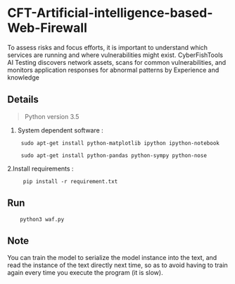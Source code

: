 # CFT-Artificial-intelligence-based-Web-Firewall
To assess risks and focus efforts, it is important to understand which services are running and where vulnerabilities might exist. CyberFishTools AI Testing discovers network assets, scans for common vulnerabilities, and monitors application responses for abnormal patterns by Experience and knowledge

## Details
> Python version 3.5

1. System dependent software :

        sudo apt-get install python-matplotlib ipython ipython-notebook

        sudo apt-get install python-pandas python-sympy python-nose

2.Install requirements :

         pip install -r requirement.txt 
## Run

        python3 waf.py

## Note

You can train the model to serialize the model instance into the text, and read the instance of the text directly next time, so as to avoid having to train again every time you execute the program (it is slow).
